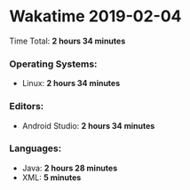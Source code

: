 # Wakatime 2019-02-04

Time Total: **2 hours 34 minutes**

### Operating Systems:
- Linux: **2 hours 34 minutes** 

### Editors:
- Android Studio: **2 hours 34 minutes** 

### Languages:
- Java: **2 hours 28 minutes** 
- XML: **5 minutes** 

